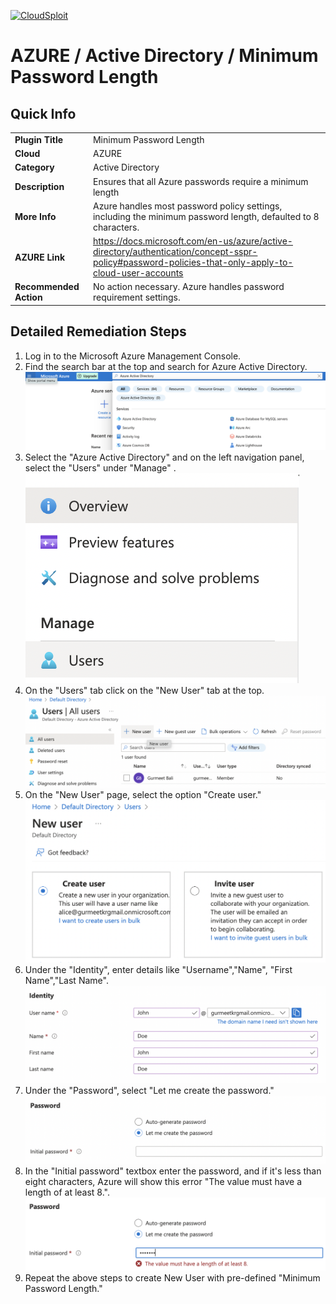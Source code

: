 [![CloudSploit](https://cloudsploit.com/img/logo-new-big-text-100.png "CloudSploit")](https://cloudsploit.com)

# AZURE / Active Directory / Minimum Password Length

## Quick Info

| | |
|-|-|
| **Plugin Title** | Minimum Password Length |
| **Cloud** | AZURE |
| **Category** | Active Directory |
| **Description** | Ensures that all Azure passwords require a minimum length |
| **More Info** | Azure handles most password policy settings, including the minimum password length, defaulted to 8 characters. |
| **AZURE Link** | https://docs.microsoft.com/en-us/azure/active-directory/authentication/concept-sspr-policy#password-policies-that-only-apply-to-cloud-user-accounts |
| **Recommended Action** | No action necessary. Azure handles password requirement settings. |

## Detailed Remediation Steps

1. Log in to the Microsoft Azure Management Console.
2. Find the search bar at the top and search for Azure Active Directory. </br> <img src="/resources/azure/activedirectory/minimum-password-length/step2.png"/>
3.  Select the "Azure Active Directory" and on the left navigation panel, select the "Users" under "Manage" .</br> <img src="/resources/azure/activedirectory/minimum-password-length/step3.png"/>
4. On the "Users" tab click on the "New User" tab at the top.</br> <img src="/resources/azure/activedirectory/minimum-password-length/step4.png"/>
5. On the "New User" page, select the option "Create user."</br> <img src="/resources/azure/activedirectory/minimum-password-length/step5.png"/>
6. Under the "Identity", enter details like "Username","Name", "First Name","Last Name".</br> <img src="/resources/azure/activedirectory/minimum-password-length/step6.png"/>
7. Under the "Password", select "Let me create the password." </br> <img src="/resources/azure/activedirectory/minimum-password-length/step7.png"/>
8. In the "Initial password" textbox enter the password, and if it's less than eight characters, Azure will show this error "The value must have a length of at least 8.".</br> <img src="/resources/azure/activedirectory/minimum-password-length/step8.png"/>
9. Repeat the above steps to create New User with pre-defined "Minimum Password Length."</br>

